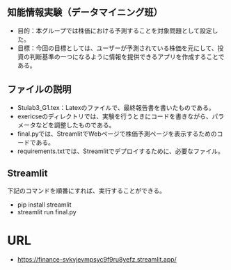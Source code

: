 ## 知能情報実験（データマイニング班）
- 目的：本グループでは株価における予測することを対象問題として設定した。
- 目標：今回の目標としては、ユーザーが予測されている株価を元にして、投資の判断基準の一つになるように情報を提供できるアプリを作成することである。


## ファイルの説明
- Stulab3_G1.tex：Latexのファイルで、最終報告書を書いたものである。
- exericseのディレクトリでは、実験を行うときにコードを書きながら、パラメータなどを調整したものである。
- final.pyでは、StreamlitでWebページで株価予測ページを表示するためのコードである。
- requirements.txtでは、Streamlitでデプロイするために、必要なファイル。


## Streamlit
下記のコマンドを順番にすれば、実行することができる。
- pip install streamlit
- streamlit run final.py

# URL
- https://finance-svkvjevmpsyc9f9ru8yefz.streamlit.app/